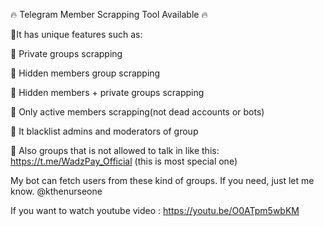 🔥 Telegram Member Scrapping Tool Available 🔥

🔻It has unique features such as:

💎 Private groups scrapping

💎 Hidden members group scrapping

💎 Hidden members + private groups scrapping

💎 Only active members scrapping(not dead accounts or bots)

💎 It blacklist admins and moderators of group

💎 Also groups that is not allowed to talk in like this: https://t.me/WadzPay_Official (this is most special one)


My bot can fetch users from these kind of groups. If you need, just let me know. @kthenurseone

If you want to watch youtube video : https://youtu.be/O0ATpm5wbKM

